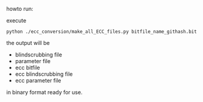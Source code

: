howto run:

execute  
```
python ./ecc_conversion/make_all_ECC_files.py bitfile_name_githash.bit
```
the output will be   

* blindscrubbing file 
* parameter file
* ecc bitfile
* ecc blindscrubbing file
* ecc parameter file

in binary format ready for use.  
